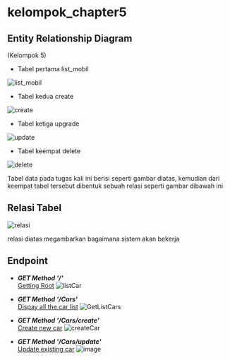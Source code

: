 # kelompok_chapter5

## Entity Relationship Diagram
(Kelompok 5) <br/>
- Tabel pertama list_mobil <br/>

![list_mobil](https://user-images.githubusercontent.com/55015792/194562584-5c55e3d3-66d5-44d1-8c2a-312c41584386.png)

- Tabel kedua create <br/>

![create](https://user-images.githubusercontent.com/55015792/194565435-04c0147e-9a18-4c5c-bb9a-4ea1549f7b18.png)

- Tabel ketiga upgrade <br/>

![update](https://user-images.githubusercontent.com/55015792/194565977-7d3fae5d-60d2-4ba0-b9ac-62ac70e29c8b.png)

- Tabel keempat delete <br/>

![delete](https://user-images.githubusercontent.com/55015792/194566237-a1668682-3c8f-4b74-8a74-76e3157ca3b4.png)

Tabel data pada tugas kali ini berisi seperti gambar diatas, kemudian dari keempat tabel tersebut dibentuk sebuah relasi seperti gambar dibawah ini <br/>

## Relasi Tabel
![relasi](https://user-images.githubusercontent.com/55015792/194566716-f7892e14-bba1-40b8-a2b8-403c9932aeda.png)

relasi diatas megambarkan bagaimana sistem akan bekerja

## Endpoint

- ***GET Method '/'*** <br/>
[Getting Root](http://127.0.0.1:8000)
![listCar](https://user-images.githubusercontent.com/103182853/194753866-dc7b6a4b-abbc-4d0b-83d8-301dd1d51cae.png)

- ***GET Method '/Cars'*** <br/>
[Dispay all the car list](http://127.0.0.1:8000)
![GetListCars](https://user-images.githubusercontent.com/103182853/194754713-32f29748-7b1d-4f4b-823c-c89d359283ca.png)

- ***GET Method '/Cars/create'*** <br/>
[Create new car](http://127.0.0.1:8000/Cars/create)
![createCar](https://user-images.githubusercontent.com/103182853/194754060-1327d7f2-0f66-4abc-bbfe-71c3c32140cb.png)

- ***GET Method '/Cars/update'*** <br/>
[Update existing car](http://127.0.0.1:8000/Cars/:id/update)
![image](https://user-images.githubusercontent.com/103182853/194754888-797f12b5-90da-4907-9d75-f0409008e246.png)
